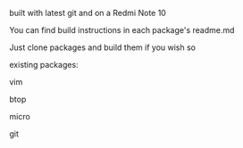 built with latest git and on a Redmi Note 10

You can find build instructions in each package's readme.md

Just clone packages and build them if you wish so

existing packages:

vim

btop

micro

git

